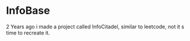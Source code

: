 # InfoBase
2 Years ago i made a project called InfoCitadel, similar to leetcode, not it s time to recreate it.
